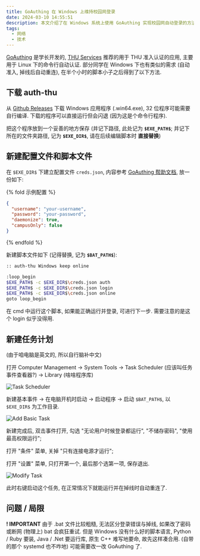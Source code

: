 ```yaml
---
title: GoAuthing 在 Windows 上维持校园网登录
date: 2024-03-10 14:55:51
description: 本文介绍了在 Windows 系统上使用 GoAuthing 实现校园网自动登录的方法，包括配置文件创建、脚本编写、任务计划设置及其局限性分析。
tags:
  - 网络
  - 技术
---
```


[GoAuthing](https://github.com/z4yx/GoAuthing) 是学长开发的, [THU Services](https://thu.services/services/#_3) 推荐的用于 THU 准入认证的应用, 主要用于 Linux 下的命令行自动认证. 部分同学在 Windows 下也有类似的需求 (自动准入, 掉线后自动重连), 在半个小时的脚本小子之后得到了以下方法.

<!-- more -->

## 下载 auth-thu

从 [Github Releases](https://github.com/z4yx/GoAuthing/releases/latest) 下载 Windows 应用程序 (.win64.exe), 32 位程序可能需要自行编译. 下载的程序可以直接运行但会闪退 (因为这是个命令行程序).

把这个程序放到一个妥善的地方保存 (并记下路径, 此处记为 **`$EXE_PATH$`**; 并记下所在的文件夹路径, 记为 **`$EXE_DIR$`**, 请在后续编辑脚本时 **直接替换**)

## 新建配置文件和脚本文件

在 `$EXE_DIR$` 下建立配置文件 `creds.json`, 内容参考 [GoAuthing 帮助文档](https://github.com/z4yx/GoAuthing/blob/master/README.md), 放一份如下:

{% fold 示例配置 %}

```json
{
  "username": "your-username",
  "password": "your-password",
  "daemonize": true,
  "campusOnly": false
}
```

{% endfold %}

新建脚本文件如下 (记得替换, 记为 **`$BAT_PATH$`**):

```sh
:: auth-thu Windows keep online

:loop_begin
$EXE_PATH$ -c $EXE_DIR$\creds.json auth
$EXE_PATH$ -c $EXE_DIR$\creds.json login
$EXE_PATH$ -c $EXE_DIR$\creds.json online
goto loop_begin
```

在 cmd 中运行这个脚本, 如果能正确运行并登录, 可进行下一步. 需要注意的是这个 login 似乎没得用.

## 新建任务计划

(由于咱电脑是英文的, 所以自行脑补中文)

打开 Computer Management -> System Tools -> Task Scheduler (应该叫任务事件查看器?) -> Library (啥啥程序库)

![Task Scheduler](GoAuthingWindows/TaskScheduler.png)

新建基本事件 -> 在电脑开机时启动 -> 启动程序 -> 启动 `$BAT_PATH$`, 以 `$EXE_DIR$` 为工作目录.

![Add Basic Task](GoAuthingWindows/AddBasicTask.png)

新建完成后, 双击事件打开, 勾选 "无论用户时候登录都运行", "不储存密码", "使用最高权限运行";

打开 "条件" 菜单, 关掉 "只有连接电源才运行";

打开 "设置" 菜单, 只打开第一个, 最后那个选第一项, 保存退出.

![Modify Task](GoAuthingWindows/ModifyTask.png)

此时右键启动这个任务, 在正常情况下就能运行并在掉线时自动重连了.

## 问题 / 局限

**! IMPORTANT** 由于 .bat 文件比较粗糙, 无法区分登录错误与掉线, 如果改了密码或断网 (物理上) bat 会疯狂重试. 但是 Windows 没有什么好的脚本语言, Python / Ruby 要装, Java / .Net 要运行库, 原生 C++ 难写地要命, 故先这样凑合用. (自带的那个 systemd 也不咋地) 可能需要改一改 GoAuthing 了.
